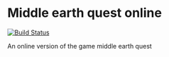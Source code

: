 # Middle earth quest online

[![Build Status](https://travis-ci.org/czuger/meq-online.svg?branch=master)](https://travis-ci.org/czuger/meq-online)

An online version of the game middle earth quest
